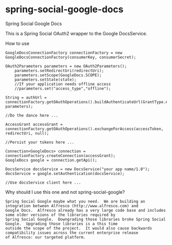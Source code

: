 spring-social-google-docs
=========================

Spring Social Google Docs

This is a Spring Social OAuth2 wrapper to the Google DocsService.

How to use

	GoogleDocsConnectionFactory connectionFactory = new GoogleDocsConnectionFactory(consumerKey, consumerSecret);
	
	OAuth2Parameters parameters = new OAuth2Parameters();
    	parameters.setRedirectUri(redirectUri);
        parameters.setScope(GoogleDocs.SCOPE);
        parameters.setState(state);
        //If your application needs offline access
        //parameters.set("access_type","offline");
    
    String = authUrl = connectionFactory.getOAuthOperations().buildAuthenticateUrl(GrantType.AUTHORIZATION_CODE, parameters);
	
	//Do the dance here ...
	
	AccessGrant accessGrant = connectionFactory.getOAuthOperations().exchangeForAccess(accessToken, redirectUri, null);

	//Persist your tokens here ...

	Connection<GoogleDocs> connection = connectionFactory.createConnection(accessGrant);
    GoogleDocs google = connection.getApi();
    
    DocsService docsService = new DocsService("your app name/1.0");
    docsService = google.setAuthentication(docsService);
    
    //Use docsService client here ...
    
    
 Why should I use this one and not spring-social-google?
 
 	Spring Social Google maybe what you need.  We are building an integration between Alfresco (http://www.alfresco.com) and
 	Google Docs.  Alfresco already has a very large code base and includes some older versions of the libraries required by
 	Spring Social Google.  Downgrading those libraries broke Spring Social Google.  Upgrading those libraries is a this time
 	outside the scope of the project.  It would also cause backwards compatibility issues across the current enterprise release
 	of Alfresco: our targeted platform.

    